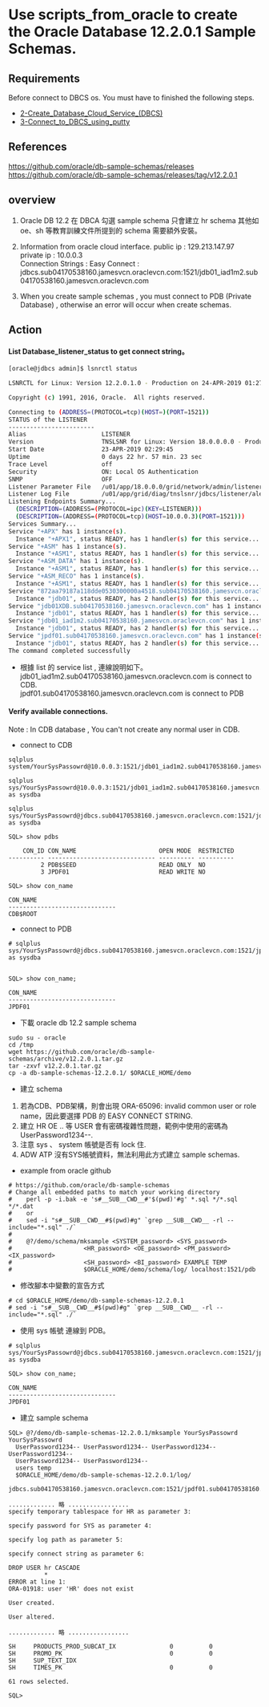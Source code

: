 # Use scripts_from_oracle to create the Oracle Database 12.2.0.1 Sample Schemas.

## Requirements  

Before connect to DBCS os. You must have to finished the following steps.
* [2-Create_Database_Cloud_Service_(DBCS)](../2-Create_Database_Cloud_Service_(DBCS))
* [3-Connect_to_DBCS_using_putty](../3-Connect_to_DBCS_using_putty)

## References
https://github.com/oracle/db-sample-schemas/releases
https://github.com/oracle/db-sample-schemas/releases/tag/v12.2.0.1

## overview
1. Oracle DB 12.2 在 DBCA 勾選 sample schema 只會建立 hr schema 其他如 oe、sh 等教育訓練文件所提到的 schema 需要額外安裝。

2. Information from oracle cloud interface.
    public ip : 129.213.147.97   
    private ip : 10.0.0.3    
    Connection Strings : Easy Connect :    
    jdbcs.sub04170538160.jamesvcn.oraclevcn.com:1521/jdb01_iad1m2.sub04170538160.jamesvcn.oraclevcn.com    

3. When you create sample schemas , you must connect to PDB (Private Database) , otherwise an error will occur when create schemas.

## Action

#### List Database_listener_status to get connect string。
```bash
[oracle@jdbcs admin]$ lsnrctl status

LSNRCTL for Linux: Version 12.2.0.1.0 - Production on 24-APR-2019 01:27:09

Copyright (c) 1991, 2016, Oracle.  All rights reserved.

Connecting to (ADDRESS=(PROTOCOL=tcp)(HOST=)(PORT=1521))
STATUS of the LISTENER
------------------------
Alias                     LISTENER
Version                   TNSLSNR for Linux: Version 18.0.0.0.0 - Production
Start Date                23-APR-2019 02:29:45
Uptime                    0 days 22 hr. 57 min. 23 sec
Trace Level               off
Security                  ON: Local OS Authentication
SNMP                      OFF
Listener Parameter File   /u01/app/18.0.0.0/grid/network/admin/listener.ora
Listener Log File         /u01/app/grid/diag/tnslsnr/jdbcs/listener/alert/log.xml
Listening Endpoints Summary...
  (DESCRIPTION=(ADDRESS=(PROTOCOL=ipc)(KEY=LISTENER)))
  (DESCRIPTION=(ADDRESS=(PROTOCOL=tcp)(HOST=10.0.0.3)(PORT=1521)))
Services Summary...
Service "+APX" has 1 instance(s).
  Instance "+APX1", status READY, has 1 handler(s) for this service...
Service "+ASM" has 1 instance(s).
  Instance "+ASM1", status READY, has 1 handler(s) for this service...
Service "+ASM_DATA" has 1 instance(s).
  Instance "+ASM1", status READY, has 1 handler(s) for this service...
Service "+ASM_RECO" has 1 instance(s).
  Instance "+ASM1", status READY, has 1 handler(s) for this service...
Service "872aa79187a118dde0530300000a4518.sub04170538160.jamesvcn.oraclevcn.com" has 1 instance(s).
  Instance "jdb01", status READY, has 2 handler(s) for this service...
Service "jdb01XDB.sub04170538160.jamesvcn.oraclevcn.com" has 1 instance(s).
  Instance "jdb01", status READY, has 1 handler(s) for this service...
Service "jdb01_iad1m2.sub04170538160.jamesvcn.oraclevcn.com" has 1 instance(s). <= "CDB 連線"
  Instance "jdb01", status READY, has 2 handler(s) for this service...
Service "jpdf01.sub04170538160.jamesvcn.oraclevcn.com" has 1 instance(s).       <= "PDB 連線"
  Instance "jdb01", status READY, has 2 handler(s) for this service...
The command completed successfully
```

* 根據 list 的 service list , 連線說明如下。    
jdb01_iad1m2.sub04170538160.jamesvcn.oraclevcn.com is connect to CDB.    
jpdf01.sub04170538160.jamesvcn.oraclevcn.com       is connect to PDB    

#### Verify available connections.

Note : In CDB database , You can't not create any normal user in CDB.

* connect to CDB
```
sqlplus system/YourSysPassowrd@10.0.0.3:1521/jdb01_iad1m2.sub04170538160.jamesvcn.oraclevcn.com

sqlplus sys/YourSysPassowrd@10.0.0.3:1521/jdb01_iad1m2.sub04170538160.jamesvcn.oraclevcn.com as sysdba

sqlplus sys/YourSysPassowrd@jdbcs.sub04170538160.jamesvcn.oraclevcn.com:1521/jdb01_iad1m2.sub04170538160.jamesvcn.oraclevcn.com as sysdba

SQL> show pdbs

    CON_ID CON_NAME                       OPEN MODE  RESTRICTED
---------- ------------------------------ ---------- ----------
         2 PDB$SEED                       READ ONLY  NO
         3 JPDF01                         READ WRITE NO

SQL> show con_name

CON_NAME
------------------------------
CDB$ROOT
```

* connect to PDB
```
# sqlplus sys/YourSysPassowrd@jdbcs.sub04170538160.jamesvcn.oraclevcn.com:1521/jpdf01.sub04170538160.jamesvcn.oraclevcn.com as sysdba


SQL> show con_name;

CON_NAME
------------------------------
JPDF01
```

* 下載 oracle db 12.2 sample schema       
```
sudo su - oracle
cd /tmp
wget https://github.com/oracle/db-sample-schemas/archive/v12.2.0.1.tar.gz
tar -zxvf v12.2.0.1.tar.gz
cp -a db-sample-schemas-12.2.0.1/ $ORACLE_HOME/demo
```

*  建立 schema    
1. 若為CDB、PDB架構，則會出現 ORA-65096: invalid common user or role name，因此要選擇 PDB 的 EASY CONNECT STRING.
2. 建立 HR OE .. 等 USER 會有密碼複雜性問題，範例中使用的密碼為 UserPassword1234--.
3. 注意 sys 、 system 帳號是否有 lock 住.
4. ADW ATP 沒有SYS帳號資料，無法利用此方式建立 sample schemas.

* example from oracle github

```
# https://github.com/oracle/db-sample-schemas
# Change all embedded paths to match your working directory
#    perl -p -i.bak -e 's#__SUB__CWD__#'$(pwd)'#g' *.sql */*.sql */*.dat
#    or
#    sed -i "s#__SUB__CWD__#$(pwd)#g" `grep __SUB__CWD__ -rl --include="*.sql" ./`
#
#    @?/demo/schema/mksample <SYSTEM_password> <SYS_password>
#                    <HR_password> <OE_password> <PM_password> <IX_password>
#                    <SH_password> <BI_password> EXAMPLE TEMP
#                    $ORACLE_HOME/demo/schema/log/ localhost:1521/pdb
```

* 修改腳本中變數的宣告方式
```
# cd $ORACLE_HOME/demo/db-sample-schemas-12.2.0.1
# sed -i "s#__SUB__CWD__#$(pwd)#g" `grep __SUB__CWD__ -rl --include="*.sql" ./`
```
* 使用 sys 帳號 連線到 PDB。
```
# sqlplus sys/YourSysPassowrd@jdbcs.sub04170538160.jamesvcn.oraclevcn.com:1521/jpdf01.sub04170538160.jamesvcn.oraclevcn.com as sysdba

SQL> show con_name;

CON_NAME
------------------------------
JPDF01

```

* 建立 sample schema    

```
SQL> @?/demo/db-sample-schemas-12.2.0.1/mksample YourSysPassowrd YourSysPassowrd
  UserPassword1234-- UserPassword1234-- UserPassword1234-- UserPassword1234--
  UserPassword1234-- UserPassword1234--
  users temp
  $ORACLE_HOME/demo/db-sample-schemas-12.2.0.1/log/
  jdbcs.sub04170538160.jamesvcn.oraclevcn.com:1521/jpdf01.sub04170538160.jamesvcn.oraclevcn.com

............. 略 .................
specify temporary tablespace for HR as parameter 3:

specify password for SYS as parameter 4:

specify log path as parameter 5:

specify connect string as parameter 6:

DROP USER hr CASCADE
          *
ERROR at line 1:
ORA-01918: user 'HR' does not exist

User created.

User altered.

............. 略 .................

SH     PRODUCTS_PROD_SUBCAT_IX               0          0
SH     PROMO_PK                              0          0
SH     SUP_TEXT_IDX
SH     TIMES_PK                              0          0

61 rows selected.

SQL>
```
